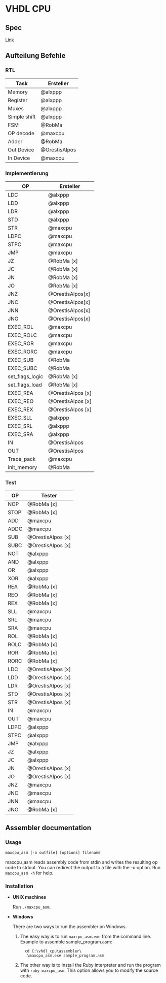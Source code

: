# VHDL CPU

## Spec
[Link](https://github.com/alxppp/vhdl_cpu/blob/master/spec.pdf)

## Aufteilung Befehle

### RTL

| Task   | Ersteller |
|------|-----------|
| Memory  | @alxppp   |
| Register  | @alxppp   |
| Muxes  | @alxppp   |
| Simple shift  | @alxppp   |
| FSM  | @RobMa   |
| OP decode | @maxcpu   |
| Adder | @RobMa   |
| Out Device | @OrestisAlpos   |
| In Device  | @maxcpu  |

### Implementierung

| OP   | Ersteller |
|------|-----------|
| LDC  | @alxppp   |
| LDD  | @alxppp   |
| LDR  | @alxppp   |
| STD  | @alxppp   |
| STR  | @maxcpu   |
| LDPC | @maxcpu   |
| STPC | @maxcpu   |
| JMP  | @maxcpu   |
| JZ   | @RobMa [x] |
| JC   | @RobMa [x] |
| JN   | @RobMa [x] |
| JO   | @RobMa [x] |
| JNZ  |@OrestisAlpos[x]|
| JNC  |@OrestisAlpos[x]|
| JNN  |@OrestisAlpos[x]|
| JNO  |@OrestisAlpos[x]|
| EXEC_ROL  | @maxcpu |
| EXEC_ROLC | @maxcpu |
| EXEC_ROR  | @maxcpu |
| EXEC_RORC | @maxcpu |
| EXEC_SUB  | @RobMa |
| EXEC_SUBC | @RobMa |
| set_flags_logic | @RobMa [x]|
| set_flags_load  | @RobMa [x]|
| EXEC_REA | @OrestisAlpos [x]|
| EXEC_REO | @OrestisAlpos [x]|
| EXEC_REX | @OrestisAlpos [x]|
| EXEC_SLL | @alxppp |
| EXEC_SRL | @alxppp |
| EXEC_SRA | @alxppp |
| IN | @OrestisAlpos |
| OUT | @OrestisAlpos |
| Trace_pack | @maxcpu |
| init_memory | @RobMa |

### Test

| OP	| Tester |
|-------|--------|
| NOP	| @RobMa [x]|
| STOP	| @RobMa [x]|
| ADD	| @maxcpu |
| ADDC	| @maxcpu |
| SUB	| @OrestisAlpos [x]|
| SUBC	| @OrestisAlpos [x]|
| NOT	| @alxppp |
| AND	| @alxppp |
| OR	| @alxppp |
| XOR	| @alxppp |
| REA	| @RobMa [x]|
| REO	| @RobMa [x]|
| REX	| @RobMa [x]|
| SLL	| @maxcpu |
| SRL	| @maxcpu |
| SRA	| @maxcpu |
| ROL	| @RobMa [x]|
| ROLC	| @RobMa [x]|
| ROR	| @RobMa [x]|
| RORC	| @RobMa [x]|
| LDC	| @OrestisAlpos [x]|
| LDD	| @OrestisAlpos [x]|
| LDR	| @OrestisAlpos [x]|
| STD	| @OrestisAlpos [x]|
| STR	| @OrestisAlpos [x]|
| IN	| @maxcpu |
| OUT	| @maxcpu |
| LDPC	| @alxppp |
| STPC	| @alxppp |
| JMP	| @alxppp |
| JZ	| @alxppp |
| JC	| @alxppp |
| JN	| @OrestisAlpos [x]|
| JO	| @OrestisAlpos [x]|
| JNZ	| @maxcpu |
| JNC	| @maxcpu |
| JNN	| @maxcpu |
| JNO	| @RobMa [x]|

## Assembler documentation

### Usage
`maxcpu_asm [-o outfile] [options] filename`

maxcpu_asm reads assembly code from stdin and writes the resulting op code to stdout. You can redirect the output to a file with the -o option. Run `maxcpu_asm -h` for help.

### Installation
* **UNIX machines**

  Run `./maxcpu_asm`.

* **Windows**

  There are two ways to run the assembler on Windows.
  1. The easy way is to run `maxcpu_asm.exe` from the command line.
     Example to assemble sample_program.asm:
     ```
       cd C:\vhdl_cpu\assembler\
       .\maxcpu_asm.exe sample_program.asm
     ```

  2. The other way is to install the Ruby interpreter and run the program with `ruby maxcpu_asm`. This option allows you to modify the source code.
